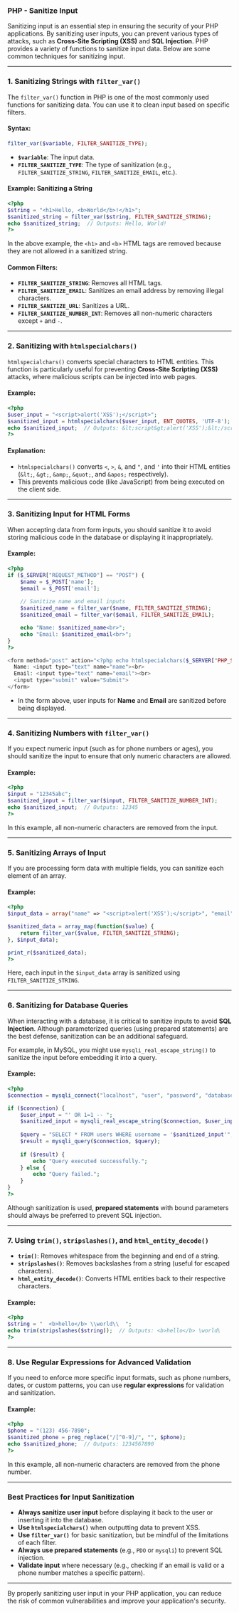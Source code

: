 ### PHP - Sanitize Input

Sanitizing input is an essential step in ensuring the security of your PHP applications. By sanitizing user inputs, you can prevent various types of attacks, such as **Cross-Site Scripting (XSS)** and **SQL Injection**. PHP provides a variety of functions to sanitize input data. Below are some common techniques for sanitizing input.

---

### 1. **Sanitizing Strings with `filter_var()`**

The `filter_var()` function in PHP is one of the most commonly used functions for sanitizing data. You can use it to clean input based on specific filters.

#### Syntax:
```php
filter_var($variable, FILTER_SANITIZE_TYPE);
```

- **`$variable`**: The input data.
- **`FILTER_SANITIZE_TYPE`**: The type of sanitization (e.g., `FILTER_SANITIZE_STRING`, `FILTER_SANITIZE_EMAIL`, etc.).

#### Example: Sanitizing a String

```php
<?php
$string = "<h1>Hello, <b>World</b>!</h1>";
$sanitized_string = filter_var($string, FILTER_SANITIZE_STRING);
echo $sanitized_string;  // Outputs: Hello, World!
?>
```
In the above example, the `<h1>` and `<b>` HTML tags are removed because they are not allowed in a sanitized string.

#### Common Filters:

- **`FILTER_SANITIZE_STRING`**: Removes all HTML tags.
- **`FILTER_SANITIZE_EMAIL`**: Sanitizes an email address by removing illegal characters.
- **`FILTER_SANITIZE_URL`**: Sanitizes a URL.
- **`FILTER_SANITIZE_NUMBER_INT`**: Removes all non-numeric characters except `+` and `-`.

---

### 2. **Sanitizing with `htmlspecialchars()`**

`htmlspecialchars()` converts special characters to HTML entities. This function is particularly useful for preventing **Cross-Site Scripting (XSS)** attacks, where malicious scripts can be injected into web pages.

#### Example:

```php
<?php
$user_input = "<script>alert('XSS');</script>";
$sanitized_input = htmlspecialchars($user_input, ENT_QUOTES, 'UTF-8');
echo $sanitized_input;  // Outputs: &lt;script&gt;alert('XSS');&lt;/script&gt;
?>
```

#### Explanation:
- `htmlspecialchars()` converts `<`, `>`, `&`, and `"`, and `'` into their HTML entities (`&lt;`, `&gt;`, `&amp;`, `&quot;`, and `&apos;` respectively).
- This prevents malicious code (like JavaScript) from being executed on the client side.

---

### 3. **Sanitizing Input for HTML Forms**

When accepting data from form inputs, you should sanitize it to avoid storing malicious code in the database or displaying it inappropriately. 

#### Example:

```php
<?php
if ($_SERVER["REQUEST_METHOD"] == "POST") {
    $name = $_POST['name'];
    $email = $_POST['email'];
    
    // Sanitize name and email inputs
    $sanitized_name = filter_var($name, FILTER_SANITIZE_STRING);
    $sanitized_email = filter_var($email, FILTER_SANITIZE_EMAIL);

    echo "Name: $sanitized_name<br>";
    echo "Email: $sanitized_email<br>";
}
?>

<form method="post" action="<?php echo htmlspecialchars($_SERVER["PHP_SELF"]);?>">
  Name: <input type="text" name="name"><br>
  Email: <input type="text" name="email"><br>
  <input type="submit" value="Submit">
</form>
```

- In the form above, user inputs for **Name** and **Email** are sanitized before being displayed.

---

### 4. **Sanitizing Numbers with `filter_var()`**

If you expect numeric input (such as for phone numbers or ages), you should sanitize the input to ensure that only numeric characters are allowed.

#### Example:

```php
<?php
$input = "12345abc";
$sanitized_input = filter_var($input, FILTER_SANITIZE_NUMBER_INT);
echo $sanitized_input;  // Outputs: 12345
?>
```

In this example, all non-numeric characters are removed from the input.

---

### 5. **Sanitizing Arrays of Input**

If you are processing form data with multiple fields, you can sanitize each element of an array.

#### Example:

```php
<?php
$input_data = array("name" => "<script>alert('XSS');</script>", "email" => "john.doe@example.com");

$sanitized_data = array_map(function($value) {
    return filter_var($value, FILTER_SANITIZE_STRING);
}, $input_data);

print_r($sanitized_data);
?>
```

Here, each input in the `$input_data` array is sanitized using `FILTER_SANITIZE_STRING`.

---

### 6. **Sanitizing for Database Queries**

When interacting with a database, it is critical to sanitize inputs to avoid **SQL Injection**. Although parameterized queries (using prepared statements) are the best defense, sanitization can be an additional safeguard.

For example, in MySQL, you might use `mysqli_real_escape_string()` to sanitize the input before embedding it into a query.

#### Example:

```php
<?php
$connection = mysqli_connect("localhost", "user", "password", "database");

if ($connection) {
    $user_input = "' OR 1=1 -- ";
    $sanitized_input = mysqli_real_escape_string($connection, $user_input);
    
    $query = "SELECT * FROM users WHERE username = '$sanitized_input'";
    $result = mysqli_query($connection, $query);
    
    if ($result) {
        echo "Query executed successfully.";
    } else {
        echo "Query failed.";
    }
}
?>
```

Although sanitization is used, **prepared statements** with bound parameters should always be preferred to prevent SQL injection.

---

### 7. **Using `trim()`, `stripslashes()`, and `html_entity_decode()`**

- **`trim()`**: Removes whitespace from the beginning and end of a string.
- **`stripslashes()`**: Removes backslashes from a string (useful for escaped characters).
- **`html_entity_decode()`**: Converts HTML entities back to their respective characters.

#### Example:

```php
<?php
$string = "  <b>hello</b> \\world\\  ";
echo trim(stripslashes($string));  // Outputs: <b>hello</b> \world\
?>
```

---

### 8. **Use Regular Expressions for Advanced Validation**

If you need to enforce more specific input formats, such as phone numbers, dates, or custom patterns, you can use **regular expressions** for validation and sanitization.

#### Example:

```php
<?php
$phone = "(123) 456-7890";
$sanitized_phone = preg_replace("/[^0-9]/", "", $phone);
echo $sanitized_phone;  // Outputs: 1234567890
?>
```

In this example, all non-numeric characters are removed from the phone number.

---

### Best Practices for Input Sanitization

- **Always sanitize user input** before displaying it back to the user or inserting it into the database.
- **Use `htmlspecialchars()`** when outputting data to prevent XSS.
- **Use `filter_var()`** for basic sanitization, but be mindful of the limitations of each filter.
- **Always use prepared statements** (e.g., `PDO` or `mysqli`) to prevent SQL injection.
- **Validate input** where necessary (e.g., checking if an email is valid or a phone number matches a specific pattern).

---

By properly sanitizing user input in your PHP application, you can reduce the risk of common vulnerabilities and improve your application's security.
